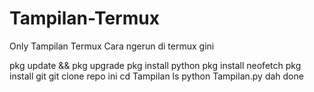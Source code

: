 # Tampilan-Termux
Only Tampilan Termux
Cara ngerun di termux gini


pkg update && pkg upgrade
pkg install python
pkg install neofetch
pkg install git
git clone repo ini
cd Tampilan
ls
python Tampilan.py
dah done
